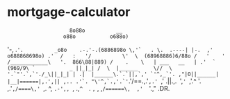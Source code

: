 # mortgage-calculator

                        8o88o          __
                      o88o           o688o)
'-,    .``'.          _o8o    .-.'-.(6886898o
   \,'`   . \.  .----| |-.  ,'     o688868698o)
  .'  /   :   '/          \'  \  (68968886)6/88o
 /   '    '   /____________\   '.  866\88|889)
/    .    \   | ___   __   | .'  `   (969/9\
`           _ ||_|_| /  \  |______     \//  \
'.`"'.`,`'./_\||_|_| | .|  |______\.`.`||,`,'
`'^,_`'. ,"|O||______|  |__|======|,.',|| ,..
.'`. "\'^,`.,'.`'``.'/==\.,.'`,.' `,' .||.,.`
`',`' `,'.^ '. ,.'`,/====\,' `,. ^, `.-',, `,
.,`^  `. `,`  ,  ,`/======\,  ,'  `'.,"  .DR.